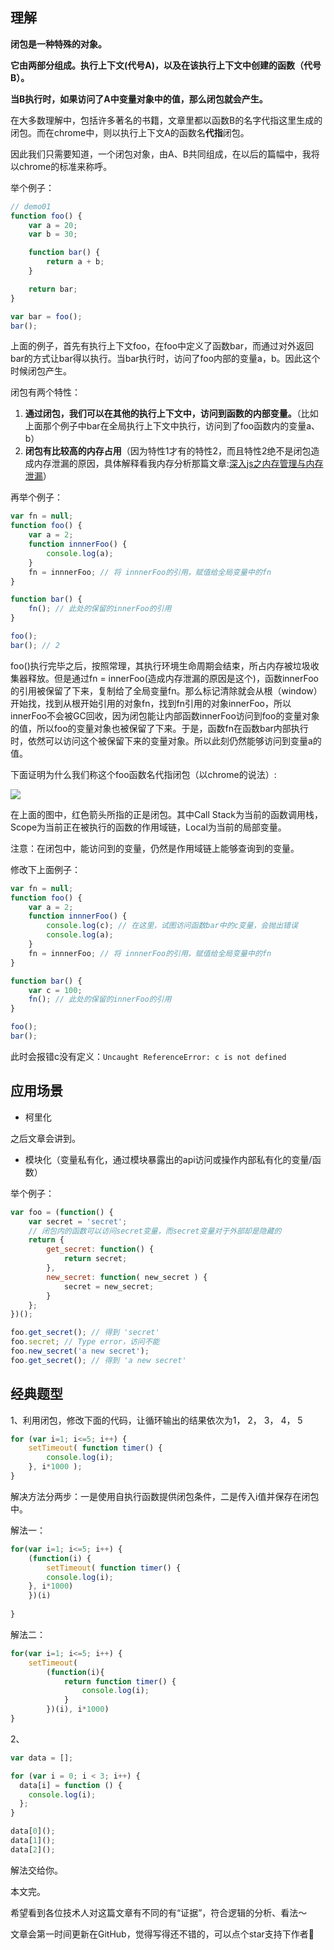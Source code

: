 ## 理解
**闭包是一种特殊的对象。**

**它由两部分组成。执行上下文(代号A)，以及在该执行上下文中创建的函数（代号B）。**

**当B执行时，如果访问了A中变量对象中的值，那么闭包就会产生。**

在大多数理解中，包括许多著名的书籍，文章里都以函数B的名字代指这里生成的闭包。而在chrome中，则以执行上下文A的函数名**代指**闭包。

因此我们只需要知道，一个闭包对象，由A、B共同组成，在以后的篇幅中，我将以chrome的标准来称呼。

举个例子：

```js
// demo01
function foo() {
    var a = 20;
    var b = 30;

    function bar() {
        return a + b;
    }

    return bar;
}

var bar = foo();
bar();
```

上面的例子，首先有执行上下文foo，在foo中定义了函数bar，而通过对外返回bar的方式让bar得以执行。当bar执行时，访问了foo内部的变量a，b。因此这个时候闭包产生。

闭包有两个特性：
1. **通过闭包，我们可以在其他的执行上下文中，访问到函数的内部变量。**（比如上面那个例子中bar在全局执行上下文中执行，访问到了foo函数内的变量a、b）
2. **闭包有比较高的内存占用**（因为特性1才有的特性2，而且特性2绝不是闭包造成内存泄漏的原因，具体解释看我内存分析那篇文章:[深入js之内存管理与内存泄漏](https://github.com/YxrSadhu/Article/issues/6)）

再举个例子：

```js
var fn = null;
function foo() {
    var a = 2;
    function innnerFoo() {
        console.log(a);
    }
    fn = innnerFoo; // 将 innnerFoo的引用，赋值给全局变量中的fn
}

function bar() {
    fn(); // 此处的保留的innerFoo的引用
}

foo();
bar(); // 2
```

foo()执行完毕之后，按照常理，其执行环境生命周期会结束，所占内存被垃圾收集器释放。但是通过fn = innerFoo(造成内存泄漏的原因是这个)，函数innerFoo的引用被保留了下来，复制给了全局变量fn。那么标记清除就会从根（window）开始找，找到从根开始引用的对象fn，找到fn引用的对象innerFoo，所以innerFoo不会被GC回收，因为闭包能让内部函数innerFoo访问到foo的变量对象的值，所以foo的变量对象也被保留了下来。于是，函数fn在函数bar内部执行时，依然可以访问这个被保留下来的变量对象。所以此刻仍然能够访问到变量a的值。

下面证明为什么我们称这个foo函数名代指闭包（以chrome的说法）:


![](https://user-gold-cdn.xitu.io/2019/4/21/16a4083f1b384dac?w=1400&h=698&f=png&s=170416)

在上面的图中，红色箭头所指的正是闭包。其中Call Stack为当前的函数调用栈，Scope为当前正在被执行的函数的作用域链，Local为当前的局部变量。

注意：在闭包中，能访问到的变量，仍然是作用域链上能够查询到的变量。

修改下上面例子：

```js
var fn = null;
function foo() {
    var a = 2;
    function innnerFoo() {
        console.log(c); // 在这里，试图访问函数bar中的c变量，会抛出错误
        console.log(a);
    }
    fn = innnerFoo; // 将 innnerFoo的引用，赋值给全局变量中的fn
}

function bar() {
    var c = 100;
    fn(); // 此处的保留的innerFoo的引用
}

foo();
bar();
```
此时会报错c没有定义：`Uncaught ReferenceError: c is not defined`

## 应用场景

+ 柯里化

之后文章会讲到。

+ 模块化（变量私有化，通过模块暴露出的api访问或操作内部私有化的变量/函数）

举个例子：
```js
var foo = (function() {
    var secret = 'secret';
    // 闭包内的函数可以访问secret变量，而secret变量对于外部却是隐藏的
    return {
        get_secret: function() {
            return secret;
        },
        new_secret: function( new_secret ) {
            secret = new_secret;
        }
    };
})();

foo.get_secret(); // 得到 'secret'
foo.secret; // Type error，访问不能
foo.new_secret('a new secret');
foo.get_secret(); // 得到 'a new secret'
```

## 经典题型
1、利用闭包，修改下面的代码，让循环输出的结果依次为1， 2， 3， 4， 5
```js
for (var i=1; i<=5; i++) {
    setTimeout( function timer() {
        console.log(i);
    }, i*1000 );
}
```
解决方法分两步：一是使用自执行函数提供闭包条件，二是传入i值并保存在闭包中。

解法一：
```js
for(var i=1; i<=5; i++) {
    (function(i) {
        setTimeout( function timer() {
        console.log(i);
    }, i*1000)
    })(i)
    
}
```

解法二：
```js
for(var i=1; i<=5; i++) {
    setTimeout(
        (function(i){
            return function timer() {
                console.log(i);
            }
        })(i), i*1000)
}
```
2、
```js
var data = [];

for (var i = 0; i < 3; i++) {
  data[i] = function () {
    console.log(i);
  };
}

data[0]();
data[1]();
data[2]();
```
解法交给你。

本文完。

希望看到各位技术人对这篇文章有不同的有“证据”，符合逻辑的分析、看法～

文章会第一时间更新在GitHub，觉得写得还不错的，可以点个star支持下作者🍪
